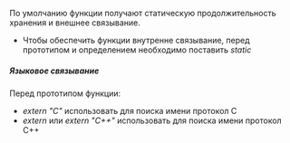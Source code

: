 По умолчанию функции получают статическую продолжительность хранения и внешнее связывание.
- Чтобы обеспечить функции внутренне связывание, перед прототипом и определением необходимо поставить _static_
##### Языковое связывание
Перед прототипом функции:
- _extern "C"_ использовать для поиска имени протокол C
- _extern_ или _extern "C++"_ использовать для поиска имени протокол C++